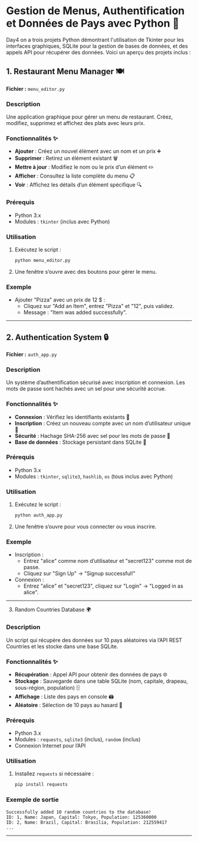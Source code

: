 # Gestion de Menus, Authentification et Données de Pays avec Python 🐍
Day4 on a trois projets Python démontrant l'utilisation de Tkinter pour les interfaces graphiques, SQLite pour la gestion de bases de données, et des appels API pour récupérer des données. Voici un aperçu des projets inclus :

## 1. Restaurant Menu Manager 🍽️
**Fichier :** `menu_editor.py`

### Description
Une application graphique pour gérer un menu de restaurant. Créez, modifiez, supprimez et affichez des plats avec leurs prix.

### Fonctionnalités ✨
- **Ajouter** : Créez un nouvel élément avec un nom et un prix ➕
- **Supprimer** : Retirez un élément existant 🗑️
- **Mettre à jour** : Modifiez le nom ou le prix d’un élément ✏️
- **Afficher** : Consultez la liste complète du menu 📋
- **Voir** : Affichez les détails d’un élément spécifique 🔍

### Prérequis
- Python 3.x
- Modules : `tkinter` (inclus avec Python)

### Utilisation
1. Exécutez le script :
   ```bash
   python menu_editor.py
   ```
2. Une fenêtre s’ouvre avec des boutons pour gérer le menu.

### Exemple
- Ajouter "Pizza" avec un prix de 12 $ :
  - Cliquez sur "Add an Item", entrez "Pizza" et "12", puis validez.
  - Message : "Item was added successfully".

---

## 2. Authentication System 🔒
**Fichier :** `auth_app.py`

### Description
Un système d’authentification sécurisé avec inscription et connexion. Les mots de passe sont hachés avec un sel pour une sécurité accrue.

### Fonctionnalités ✨
- **Connexion** : Vérifiez les identifiants existants 🔐
- **Inscription** : Créez un nouveau compte avec un nom d’utilisateur unique 📝
- **Sécurité** : Hachage SHA-256 avec sel pour les mots de passe 🔑
- **Base de données** : Stockage persistant dans SQLite 💾

### Prérequis
- Python 3.x
- Modules : `tkinter`, `sqlite3`, `hashlib`, `os` (tous inclus avec Python)

### Utilisation
1. Exécutez le script :
   ```bash
   python auth_app.py
   ```
2. Une fenêtre s’ouvre pour vous connecter ou vous inscrire.

### Exemple
- Inscription :
  - Entrez "alice" comme nom d’utilisateur et "secret123" comme mot de passe.
  - Cliquez sur "Sign Up" → "Signup successful!"
- Connexion :
  - Entrez "alice" et "secret123", cliquez sur "Login" → "Logged in as alice".

---
 3. Random Countries Database 🌍
 
### Description
Un script qui récupère des données sur 10 pays aléatoires via l’API REST Countries et les stocke dans une base SQLite.

### Fonctionnalités ✨
- **Récupération** : Appel API pour obtenir des données de pays 🌐
- **Stockage** : Sauvegarde dans une table SQLite (nom, capitale, drapeau, sous-région, population) 🗄️
- **Affichage** : Liste des pays en console 🖨️
- **Aléatoire** : Sélection de 10 pays au hasard 🎲

### Prérequis
- Python 3.x
- Modules : `requests`, `sqlite3` (inclus), `random` (inclus)
- Connexion Internet pour l’API

### Utilisation
1. Installez `requests` si nécessaire :
   ```bash
   pip install requests
   ```
### Exemple de sortie
```
Successfully added 10 random countries to the database!
ID: 1, Name: Japan, Capital: Tokyo, Population: 125360000
ID: 2, Name: Brazil, Capital: Brasília, Population: 212559417
...
```

---
 
 

 